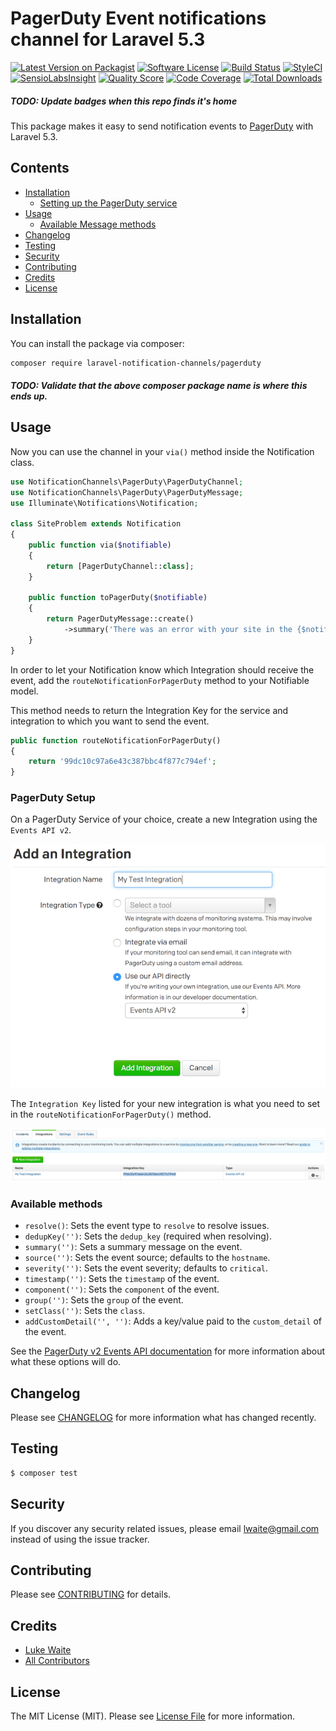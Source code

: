 # PagerDuty Event notifications channel for Laravel 5.3

[![Latest Version on Packagist](https://img.shields.io/packagist/v/laravel-notification-channels/pagerduty.svg?style=flat-square)](https://packagist.org/packages/laravel-notification-channels/pagerduty)
[![Software License](https://img.shields.io/badge/license-MIT-brightgreen.svg?style=flat-square)](LICENSE.md)
[![Build Status](https://img.shields.io/travis/laravel-notification-channels/pagerduty/master.svg?style=flat-square)](https://travis-ci.org/laravel-notification-channels/pagerduty)
[![StyleCI](https://styleci.io/repos/90993408/shield)](https://styleci.io/repos/90993408)
[![SensioLabsInsight](https://img.shields.io/sensiolabs/i/320fd214-7e74-4f71-ab10-f3f979e01a10.svg?style=flat-square)](https://insight.sensiolabs.com/projects/320fd214-7e74-4f71-ab10-f3f979e01a10)
[![Quality Score](https://img.shields.io/scrutinizer/g/laravel-notification-channels/pagerduty.svg?style=flat-square)](https://scrutinizer-ci.com/g/laravel-notification-channels/pagerduty)
[![Code Coverage](https://img.shields.io/scrutinizer/coverage/g/laravel-notification-channels/pagerduty/master.svg?style=flat-square)](https://scrutinizer-ci.com/g/laravel-notification-channels/pagerduty/?branch=master)
[![Total Downloads](https://img.shields.io/packagist/dt/laravel-notification-channels/pagerduty.svg?style=flat-square)](https://packagist.org/packages/laravel-notification-channels/pagerduty)

##### TODO: Update badges when this repo finds it's home

This package makes it easy to send notification events to [PagerDuty](https://www.pagerduty.com) with Laravel 5.3.

## Contents

- [Installation](#installation)
	- [Setting up the PagerDuty service](#setting-up-the-PagerDuty-service)
- [Usage](#usage)
	- [Available Message methods](#available-message-methods)
- [Changelog](#changelog)
- [Testing](#testing)
- [Security](#security)
- [Contributing](#contributing)
- [Credits](#credits)
- [License](#license)


## Installation

You can install the package via composer:

```bash
composer require laravel-notification-channels/pagerduty
```

##### TODO: Validate that the above composer package name is where this ends up.

## Usage

Now you can use the channel in your `via()` method inside the Notification class.

```php
use NotificationChannels\PagerDuty\PagerDutyChannel;
use NotificationChannels\PagerDuty\PagerDutyMessage;
use Illuminate\Notifications\Notification;

class SiteProblem extends Notification
{
    public function via($notifiable)
    {
        return [PagerDutyChannel::class];
    }

    public function toPagerDuty($notifiable)
    {
        return PagerDutyMessage::create()
            ->summary('There was an error with your site in the {$notifiable->service} component.');
    }
}
```

In order to let your Notification know which Integration should receive the event, add the `routeNotificationForPagerDuty` method to your Notifiable model.

This method needs to return the Integration Key for the service and integration to which you want to send the event.

```php
public function routeNotificationForPagerDuty()
{
    return '99dc10c97a6e43c387bbc4f877c794ef';
}
```

### PagerDuty Setup
On a PagerDuty Service of your choice, create a new Integration using the `Events API v2`.

![Creating a new integration](doc/CreateNewIntegration.png)

The `Integration Key` listed for your new integration is what you need to set in the `routeNotificationForPagerDuty()` method.

![List of Integrations with Keys](doc/ListIntegrations.png)

### Available methods

- `resolve()`: Sets the event type to `resolve` to resolve issues.
- `dedupKey('')`: Sets the `dedup_key` (required when resolving).
- `summary('')`: Sets a summary message on the event.
- `source('')`: Sets the event source; defaults to the `hostname`.
- `severity('')`: Sets the event severity; defaults to `critical`.
- `timestamp('')`: Sets the `timestamp` of the event.
- `component('')`: Sets the `component` of the event.
- `group('')`: Sets the `group` of the event.
- `setClass('')`: Sets the `class`.
- `addCustomDetail('', '')`: Adds a key/value paid to the `custom_detail` of the event.

See the [PagerDuty v2 Events API documentation](https://v2.developer.pagerduty.com/docs/send-an-event-events-api-v2)
for more information about what these options will do.

## Changelog

Please see [CHANGELOG](CHANGELOG.md) for more information what has changed recently.

## Testing

``` bash
$ composer test
```

## Security

If you discover any security related issues, please email lwaite@gmail.com instead of using the issue tracker.

## Contributing

Please see [CONTRIBUTING](CONTRIBUTING.md) for details.

## Credits

- [Luke Waite](https://github.com/lukewaite)
- [All Contributors](../../contributors)

## License

The MIT License (MIT). Please see [License File](LICENSE.md) for more information.
